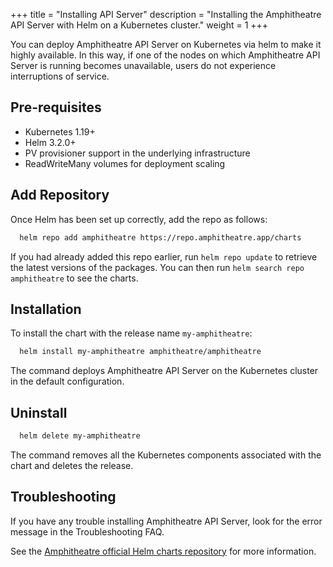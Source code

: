 +++
title = "Installing API Server"
description = "Installing the Amphitheatre API Server with Helm on a Kubernetes cluster."
weight = 1
+++

You can deploy Amphitheatre API Server on Kubernetes via helm to make it highly
available. In this way, if one of the nodes on which Amphitheatre API Server is
running becomes unavailable, users do not experience interruptions of service.

## Pre-requisites

- Kubernetes 1.19+
- Helm 3.2.0+
- PV provisioner support in the underlying infrastructure
- ReadWriteMany volumes for deployment scaling

## Add Repository 

Once Helm has been set up correctly, add the repo as follows:

```sh
  helm repo add amphitheatre https://repo.amphitheatre.app/charts
```

If you had already added this repo earlier, run `helm repo update` to retrieve
the latest versions of the packages.  You can then run `helm search repo
amphitheatre` to see the charts.

## Installation

To install the chart with the release name `my-amphitheatre`:

```sh
  helm install my-amphitheatre amphitheatre/amphitheatre
```

The command deploys Amphitheatre API Server on the Kubernetes cluster in the
default configuration.

## Uninstall

```sh
  helm delete my-amphitheatre
```

The command removes all the Kubernetes components associated with the chart and
deletes the release.

## Troubleshooting

If you have any trouble installing Amphitheatre API Server, look for the error
message in the Troubleshooting FAQ.

See the [Amphitheatre official Helm charts
repository](https://github.com/amphitheatre-app/charts) for more information.